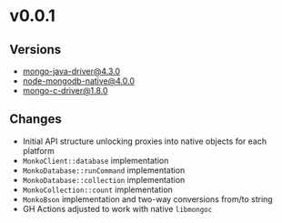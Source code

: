 # v0.0.1
## Versions
* [mongo-java-driver@4.3.0](https://github.com/mongodb/mongo-java-driver/tree/r4.3.0)
* [node-mongodb-native@4.0.0](https://github.com/mongodb/node-mongodb-native/tree/v4.0.0)
* [mongo-c-driver@1.8.0](https://github.com/mongodb/mongo-c-driver/tree/1.18.0)

## Changes
* Initial API structure unlocking proxies into native objects for each platform
* `MonkoClient::database` implementation
* `MonkoDatabase::runCommand` implementation
* `MonkoDatabase::collection` implementation
* `MonkoCollection::count` implementation
* `MonkoBson` implementation and two-way conversions from/to string
* GH Actions adjusted to work with native `libmongoc`
